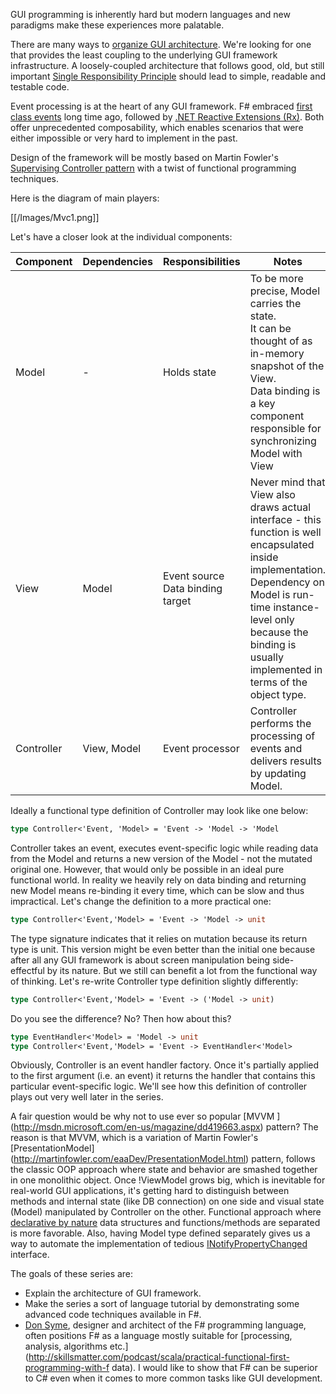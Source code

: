GUI programming is inherently hard but modern languages and new paradigms make these experiences more palatable. 

There are many ways to [ organize GUI architecture](http://martinfowler.com/eaaDev/OrganizingPresentations.html). We're looking for one that provides the least coupling to the underlying GUI framework infrastructure. A loosely-coupled architecture that follows good, old, but still important [Single Responsibility Principle](http://www.objectmentor.com/resources/articles/srp.pdf) should lead to simple, readable and testable code.

Event processing is at the heart of any GUI framework. F# embraced [first class events](http://blogs.msdn.com/b/dsyme/archive/2006/03/24/fsharpcompositionalevents.aspx) long time ago, followed by [.NET Reactive Extensions (Rx)](http://channel9.msdn.com/Blogs/Charles/Erik-Meijer-Rx-in-15-Minutes). Both offer unprecedented composability, which enables scenarios that were either impossible or very hard to implement in the past.

Design of the framework will be mostly based on Martin Fowler's [Supervising Controller pattern](http://martinfowler.com/eaaDev/SupervisingPresenter.html) with a twist of functional programming techniques.

Here is the diagram of main players:

[[/Images/Mvc1.png]]

Let's have a closer look at the individual components:

Component | Dependencies | Responsibilities | Notes 
----|------|----|---------
Model | - | Holds state | To be more precise, Model carries the state.<br>It can be thought of as in-memory snapshot of the View.<br>Data binding is a key component responsible for synchronizing Model with View 
View | Model | Event source<br>Data binding target | Never mind that View also draws actual interface - this function is well encapsulated inside implementation.<br>Dependency on Model is run-time instance-level only because the binding is usually implemented in terms of the object type.||
Controller | View, Model | Event processor | Controller performs the processing of events and delivers results by updating Model.
Ideally a functional type definition of Controller may look like one below:
```ocaml
type Controller<'Event, 'Model> = 'Event -> 'Model -> 'Model
```
Controller takes an event, executes event-specific logic while reading data from the Model and returns a new version of the Model - not the mutated original one. However, that would only be possible in an ideal pure functional world. In reality we heavily rely on data binding and returning new Model means re-binding it every time, which can be slow and thus impractical. Let's change the definition to a more practical one:
```ocaml
type Controller<'Event,'Model> = 'Event -> 'Model -> unit
```
The type signature indicates that it relies on mutation because its return type is unit. This version might be even better than the initial one because after all any GUI framework is about screen manipulation being side-effectful by its nature. But we still can benefit a lot from the functional way of thinking. Let's re-write Controller type definition slightly differently:
```ocaml
type Controller<'Event,'Model> = 'Event -> ('Model -> unit)
```
Do you see the difference? No? Then how about this?
```ocaml
type EventHandler<'Model> = 'Model -> unit
type Controller<'Event,'Model> = 'Event -> EventHandler<'Model>
```

Obviously, Controller is an event handler factory. Once it's partially applied to the first argument (i.e. an event) it returns the handler that contains this particular event-specific logic. We'll see how this definition of controller plays out very well later in the series.

A fair question would be why not to use ever so popular [MVVM ] (http://msdn.microsoft.com/en-us/magazine/dd419663.aspx) pattern? The reason is that MVVM, which is a variation of Martin Fowler's [PresentationModel] (http://martinfowler.com/eaaDev/PresentationModel.html) pattern, follows the classic OOP approach where state and behavior are smashed together in one monolithic object. Once !ViewModel grows big, which is inevitable for real-world GUI applications, it's getting hard to distinguish between methods and internal state (like DB connection) on one side and visual state (Model) manipulated by Controller on the other. Functional approach where [declarative by nature](http://channel9.msdn.com/Blogs/Charles/JAOO-2007-Joe-Armstrong-On-Erlang-OO-Concurrency-Shared-State-and-the-Future-Part-2#time=22m06s) data structures and functions/methods are separated is more favorable. Also, having Model type defined separately gives us a way to automate the implementation of tedious [INotifyPropertyChanged](http://msdn.microsoft.com/en-us/library/ms229614.aspx) interface.

The goals of these series are:
 * Explain the architecture of GUI framework. 
 * Make the series a sort of language tutorial by demonstrating some advanced code techniques available in F#.
 * [Don Syme](http://blogs.msdn.com/b/dsyme/), designer and architect of the F# programming language, often positions F# as a language mostly suitable for [processing, analysis, algorithms etc.](http://skillsmatter.com/podcast/scala/practical-functional-first-programming-with-f data). I would like to show that F# can be superior to C# even when it comes to more common tasks like GUI development. 